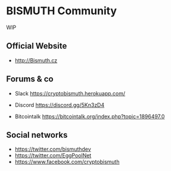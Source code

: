 # BISMUTH Community

WIP

## Official Website
- http://Bismuth.cz


## Forums & co

- Slack https://cryptobismuth.herokuapp.com/
- Discord https://discord.gg/5Kn3zD4

- Bitcointalk https://bitcointalk.org/index.php?topic=1896497.0

## Social networks

- https://twitter.com/bismuthdev
- https://twitter.com/EggPoolNet
- https://www.facebook.com/cryptobismuth

